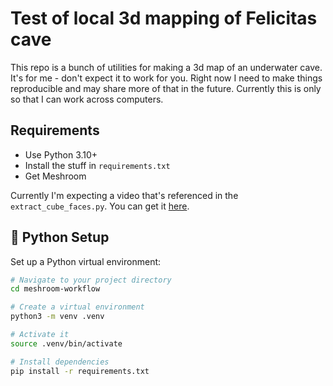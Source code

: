 # Test of local 3d mapping of Felicitas cave

This repo is a bunch of utilities for making a 3d map of an underwater cave.
It's for me - don't expect it to work for you.
Right now I need to make things reproducible and may share more of that in the future.
Currently this is only so that I can work across computers.

## Requirements
- Use Python 3.10+
- Install the stuff in `requirements.txt`
- Get Meshroom

Currently I'm expecting a video that's referenced in the `extract_cube_faces.py`.
You can get it [here](https://drive.google.com/file/d/1cegWtwOpHCYiQ4aypzh_ni9uc2dr2GVp/view?usp=drive_link).

## 🐍 Python Setup

Set up a Python virtual environment:

```bash
# Navigate to your project directory
cd meshroom-workflow

# Create a virtual environment
python3 -m venv .venv

# Activate it
source .venv/bin/activate

# Install dependencies
pip install -r requirements.txt

